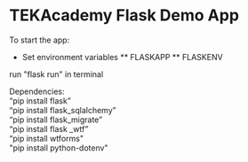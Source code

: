 # TEKAcademy Flask Demo App
To start the app:  
* Set environment variables
** FLASKAPP
** FLASKENV

run "flask run" in terminal

Dependencies: \
“pip install flask” \
“pip install flask_sqlalchemy” \
“pip install flask_migrate” \
“pip install flask _wtf” \
“pip install wtforms" \
"pip install python-dotenv" 
